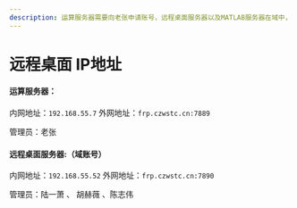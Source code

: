 ```yaml
---
description: 运算服务器需要向老张申请账号，远程桌面服务器以及MATLAB服务器在域中，账号和DSM一致。
---
```


# 远程桌面 IP地址

#### **运算服务器：**

内网地址：`192.168.55.7` 外网地址：`frp.czwstc.cn:7889`

管理员：老张



#### 远程桌面服务器:（域账号）

内网地址：`192.168.55.52` 外网地址：`frp.czwstc.cn:7890`

管理员：陆一萧 、 胡赫薇 、陈志伟

